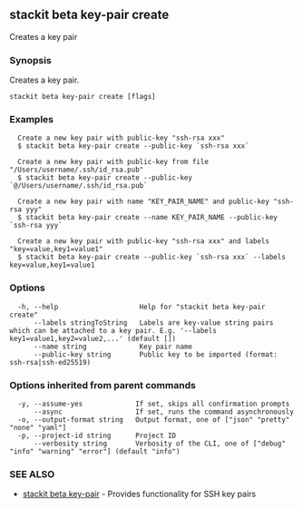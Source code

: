 ## stackit beta key-pair create

Creates a key pair

### Synopsis

Creates a key pair.

```
stackit beta key-pair create [flags]
```

### Examples

```
  Create a new key pair with public-key "ssh-rsa xxx"
  $ stackit beta key-pair create --public-key `ssh-rsa xxx`

  Create a new key pair with public-key from file "/Users/username/.ssh/id_rsa.pub"
  $ stackit beta key-pair create --public-key `@/Users/username/.ssh/id_rsa.pub`

  Create a new key pair with name "KEY_PAIR_NAME" and public-key "ssh-rsa yyy"
  $ stackit beta key-pair create --name KEY_PAIR_NAME --public-key `ssh-rsa yyy`

  Create a new key pair with public-key "ssh-rsa xxx" and labels "key=value,key1=value1"
  $ stackit beta key-pair create --public-key `ssh-rsa xxx` --labels key=value,key1=value1
```

### Options

```
  -h, --help                    Help for "stackit beta key-pair create"
      --labels stringToString   Labels are key-value string pairs which can be attached to a key pair. E.g. '--labels key1=value1,key2=value2,...' (default [])
      --name string             Key pair name
      --public-key string       Public key to be imported (format: ssh-rsa|ssh-ed25519)
```

### Options inherited from parent commands

```
  -y, --assume-yes             If set, skips all confirmation prompts
      --async                  If set, runs the command asynchronously
  -o, --output-format string   Output format, one of ["json" "pretty" "none" "yaml"]
  -p, --project-id string      Project ID
      --verbosity string       Verbosity of the CLI, one of ["debug" "info" "warning" "error"] (default "info")
```

### SEE ALSO

* [stackit beta key-pair](./stackit_beta_key-pair.md)	 - Provides functionality for SSH key pairs


